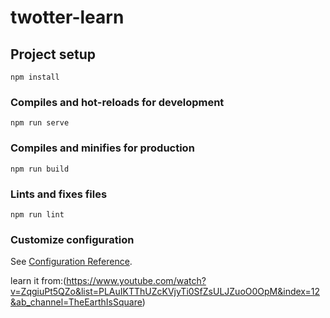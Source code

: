 # twotter-learn

## Project setup
```
npm install
```

### Compiles and hot-reloads for development
```
npm run serve
```

### Compiles and minifies for production
```
npm run build
```

### Lints and fixes files
```
npm run lint
```

### Customize configuration
See [Configuration Reference](https://cli.vuejs.org/config/).

learn it from:(https://www.youtube.com/watch?v=ZqgiuPt5QZo&list=PLAuIKTThUZcKVjyTi0SfZsULJZuoO0OpM&index=12&ab_channel=TheEarthIsSquare)